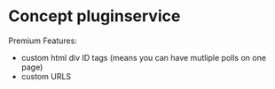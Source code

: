 # Concept pluginservice #


Premium Features:

- custom html div ID tags (means you can have mutliple polls on one page)
- custom URLS

